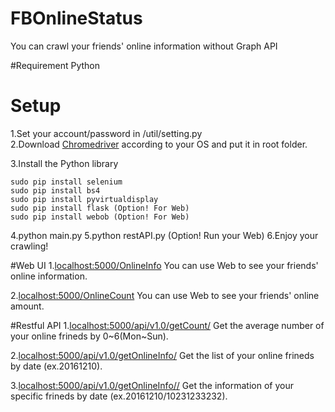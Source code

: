 # FBOnlineStatus
You can crawl your friends' online information without Graph API

#Requirement
Python

# Setup
1.Set your account/password in /util/setting.py  
2.Download [Chromedriver](https://chromedriver.storage.googleapis.com/index.html?path=2.26/) according to your OS and put it in root folder.

3.Install the Python library
```
sudo pip install selenium
sudo pip install bs4
sudo pip install pyvirtualdisplay
sudo pip install flask (Option! For Web)
sudo pip install webob (Option! For Web)

```
4.python main.py
5.python restAPI.py (Option! Run your Web)
6.Enjoy your crawling!
  

#Web UI
1.[localhost:5000/OnlineInfo](http:localhost:5000/OnlineInfo)
You can use Web to see your friends' online information.

2.[localhost:5000/OnlineCount](http:localhost:5000/OnlineCount)
You can use Web to see your friends' online amount.

#Restful API
1.[localhost:5000/api/v1.0/getCount/<week>]()
Get the average number of your online frineds by 0~6(Mon~Sun).

2.[localhost:5000/api/v1.0/getOnlineInfo/<date>]()
Get the list of your online frineds by date (ex.20161210).

3.[localhost:5000/api/v1.0/getOnlineInfo/<date>/<userID>]()
Get the information of your specific frineds by date (ex.20161210/10231233232).

